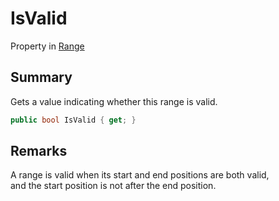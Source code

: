 # IsValid

Property in [Range](yarn.compiler.range.md)

## Summary

Gets a value indicating whether this range is valid.

```csharp
public bool IsValid { get; }
```

## Remarks

A range is valid when its start and end positions are both valid,\
and the start position is not after the end position.
